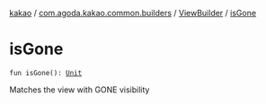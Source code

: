 [kakao](../../index.md) / [com.agoda.kakao.common.builders](../index.md) / [ViewBuilder](index.md) / [isGone](./is-gone.md)

# isGone

`fun isGone(): `[`Unit`](https://kotlinlang.org/api/latest/jvm/stdlib/kotlin/-unit/index.html)

Matches the view with GONE visibility

